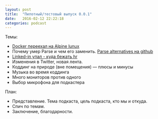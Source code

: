 ```yaml
---
layout: post
title:  "Пилотный/тестовый выпуск 0.0.1"
date:   2016-02-12 22:22:18
categories: podcast
---
```


Темы:

- [Docker переехал на Alpine lunux](https://www.brianchristner.io/docker-is-moving-to-alpine-linux)
- Почему умер Parse и чем его заменить.
  [Parse alternatives на github](https://github.com/relatedcode/ParseAlternatives)
- [Linked-in упал - куда бежать hr](http://utmagazine.ru/posts/17396-socset-linkedin-obvalilas-na-43-mozhno-li-pristupat-k-pokupkam)
- Изменения в Twitter, новая лента.
- Коддинг на природе (вне помещения) — плюсы и минусы
- Музыка во время коддинга
- Много мониторов против одного
- Выбор микрофона для подкастера


 План:
 
 - Представление. Тема подкаста, цель подкаста, кто мы и откуда.
 - Спич по темам.
 - Заключение, благодарности. 
